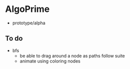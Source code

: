 # AlgoPrime

-  prototype/alpha

## To do

-  bfs
   -  be able to drag around a node as paths follow suite
   -  animate using coloring nodes
